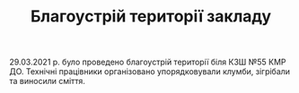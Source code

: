 ﻿---
title: Благоустрій території закладу
---

29.03.2021 р. було проведено благоустрій території біля КЗШ №55 КМР ДО. Технічні працівники організовано упорядковували клумби, зігрібали та виносили сміття.

<slideshow />
